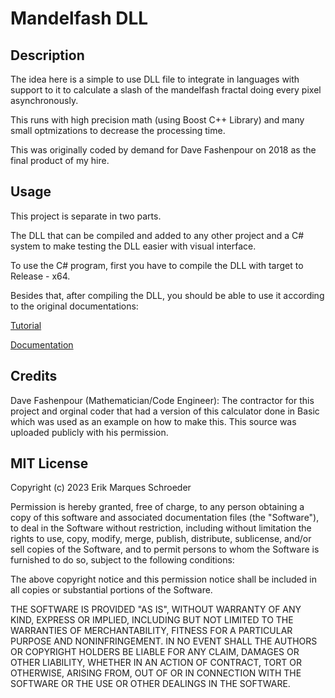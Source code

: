 # Mandelfash DLL

## Description

The idea here is a simple to use DLL file to integrate in languages with support to it to calculate a slash of the mandelfash fractal doing every pixel asynchronously.

This runs with high precision math (using Boost C++ Library) and many small optmizations to decrease the processing time.

This was originally coded by demand for Dave Fashenpour on 2018 as the final product of my hire.

## Usage

This project is separate in two parts.

The DLL that can be compiled and added to any other project and a C# system to make testing the DLL easier with visual interface.

To use the C# program, first you have to compile the DLL with target to Release - x64.

Besides that, after compiling the DLL, you should be able to use it according to the original documentations:

[Tutorial](./Mandelfash.dll%20Tutorial.pdf)

[Documentation](./Mandelfash.dll%20Documentation.pdf)

## Credits

Dave Fashenpour (Mathematician/Code Engineer): The contractor for this project and orginal coder that had a version of this calculator done in Basic which was used as an example on how to make this. This source was uploaded publicly with his permission.

## MIT License

Copyright (c) 2023 Erik Marques Schroeder

Permission is hereby granted, free of charge, to any person obtaining a copy
of this software and associated documentation files (the "Software"), to deal
in the Software without restriction, including without limitation the rights
to use, copy, modify, merge, publish, distribute, sublicense, and/or sell
copies of the Software, and to permit persons to whom the Software is
furnished to do so, subject to the following conditions:

The above copyright notice and this permission notice shall be included in all
copies or substantial portions of the Software.

THE SOFTWARE IS PROVIDED "AS IS", WITHOUT WARRANTY OF ANY KIND, EXPRESS OR
IMPLIED, INCLUDING BUT NOT LIMITED TO THE WARRANTIES OF MERCHANTABILITY,
FITNESS FOR A PARTICULAR PURPOSE AND NONINFRINGEMENT. IN NO EVENT SHALL THE
AUTHORS OR COPYRIGHT HOLDERS BE LIABLE FOR ANY CLAIM, DAMAGES OR OTHER
LIABILITY, WHETHER IN AN ACTION OF CONTRACT, TORT OR OTHERWISE, ARISING FROM,
OUT OF OR IN CONNECTION WITH THE SOFTWARE OR THE USE OR OTHER DEALINGS IN THE
SOFTWARE.
